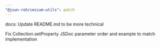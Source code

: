 ```yaml
---
"@juun-roh/cesium-utils": patch
---
```


docs: Update README.md to be more technical

Fix Collection.setProperty JSDoc parameter order and example to match implementation
